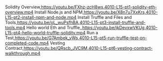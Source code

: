 Solidity Overview,https://youtu.be/FXhz-zcH8ws,4010-L15-pt1-solidity-eth-overview.mp4
Install Node.js and NPM,https://youtu.be/X8n7u7XxKrs,4010-L15-pt2-install-npm-and-node.mp4
Install Truffle and Files and Tools,https://youtu.be/oL_wuPsfhBA,4010-L15-pt3-install-truffle-and-tools.mp4
Hello world Eth and Truffle,,https://youtu.be/jkDevxwVKUg,4010-L15-pt4-hello-world-truffle-solidity.mp4
Run a Test,https://youtu.be/G7Ambek_vWs,4010-L15-pt5-run-truffle-test-on-completed-code.mp4
Vesting Contract,https://youtu.be/QRscb_JVC9M,4010-L15-pt6-vesting-contract-walkthrough.mp4
